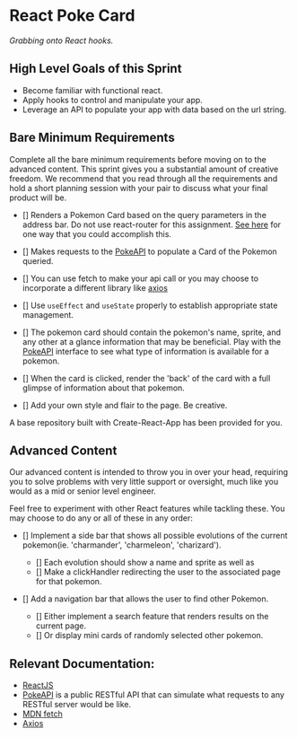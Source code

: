 # React Poke Card

_Grabbing onto React hooks._

## High Level Goals of this Sprint
* Become familiar with functional react.
* Apply hooks to control and manipulate your app.
* Leverage an API to populate your app with data based on the url string.

## Bare Minimum Requirements

Complete all the bare minimum requirements before moving on to the advanced content. This sprint gives you a substantial amount of creative freedom. We recommend that you read through all the requirements and hold a short planning session with your pair to discuss what your final product will be.

- [] Renders a Pokemon Card based on the query parameters in the address bar. Do not use react-router for this assignment. [See here](https://stackoverflow.com/questions/56111914/how-to-read-url-parameters-within-component-in-react-js) for one way that you could accomplish this.

- [] Makes requests to the [PokeAPI](https://pokeapi.co/) to populate a Card of the Pokemon queried.

- [] You can use fetch to make your api call or you may choose to incorporate a different library like [axios](https://axios-http.com/docs/intro)

- [] Use `useEffect` and `useState` properly to establish appropriate state management.

- [] The pokemon card should contain the pokemon's name, sprite, and any other at a glance information that may be beneficial. Play with the [PokeAPI](https://pokeapi.co/) interface to see what type of information is available for a pokemon.

- [] When the card is clicked, render the 'back' of the card with a full glimpse of information about that pokemon.

- [] Add your own style and flair to the page. Be creative.



A base repository built with Create-React-App has been provided for you.

## Advanced Content

Our advanced content is intended to throw you in over your head, requiring you to solve problems with very little support or oversight, much like you would as a mid or senior level engineer.

Feel free to experiment with other React features while tackling these. You may choose to do any or all of these in any order:

- [] Implement a side bar that shows all possible evolutions of the current pokemon(ie. 'charmander', 'charmeleon', 'charizard'). 
  - [] Each evolution should show a name and sprite as well as 
  - [] Make a clickHandler redirecting the user to the associated page for that pokemon.

- [] Add a navigation bar that allows the user to find other Pokemon.
  - [] Either implement a search feature that renders results on the current page.
  - [] Or display mini cards of randomly selected other pokemon.

## Relevant Documentation:

* [ReactJS](https://reactjs.org/docs/getting-started.html)
* [PokeAPI](https://pokeapi.co/) is a public RESTful API that can simulate what requests to any RESTful server would be like.
* [MDN fetch](https://developer.mozilla.org/en-US/docs/Web/API/fetch)
* [Axios](https://axios-http.com/docs/intro)